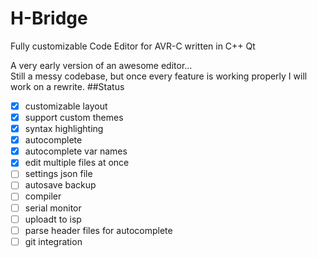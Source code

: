# H-Bridge
Fully customizable Code Editor for AVR-C written in C++ Qt

A very early version of an awesome editor...     
Still a messy codebase, but once every feature is working properly I will work on a rewrite.
##Status
- [x] customizable layout
- [x] support custom themes
- [x] syntax highlighting
- [x] autocomplete
- [x] autocomplete var names
- [x] edit multiple files at once
- [ ] settings json file
- [ ] autosave backup
- [ ] compiler
- [ ] serial monitor
- [ ] uploadt to isp
- [ ] parse header files for autocomplete
- [ ] git integration
